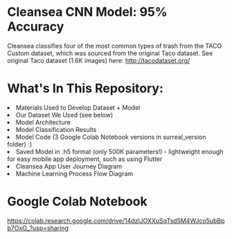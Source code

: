 # Cleansea CNN Model: 95% Accuracy

Cleansea classifies four of the most common types of trash from the TACO Custom dataset, which was sourced from the original Taco dataset. See original Taco dataset (1.6K images) here: http://tacodataset.org/ <br>

# What's In This Repository:
<li> Materials Used to Develop Dataset + Model </li>
<li> Our Dataset We Used (see below) </li>
<li> Model Architecture </li>
<li> Model Classification Results </li>
<li> Model Code (3 Google Colab Notebook versions in surreal_version folder) :)</li>
<li> Saved Model in .h5 format (only 500K parameters!) - lightweight enough for easy mobile app deployment, such as using Flutter </li>
<li> Cleansea App User Journey Diagram  </li>
<li> Machine Learning Process Flow Diagram  </li>

# Google Colab Notebook
https://colab.research.google.com/drive/14dzlJOXXuSqTsd5M4WJco5ubBpb7OxO_?usp=sharing
